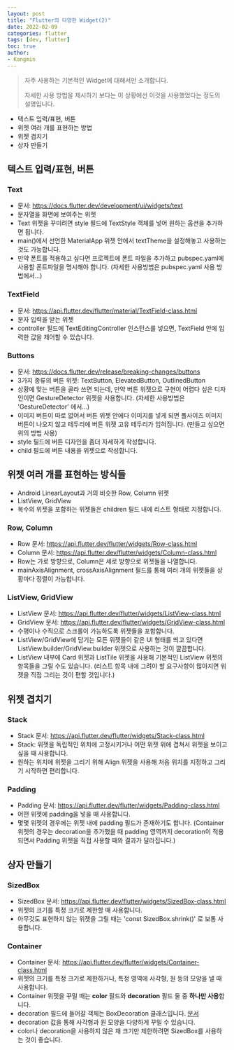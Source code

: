 ```yaml
---
layout: post
title: "Flutter의 다양한 Widget(2)"
date: 2022-02-09
categories: flutter
tags: [dev, flutter]
toc: true
author:
- Kangmin
---
```


> 자주 사용하는 기본적인 Widget에 대해서만 소개합니다.
> 
> 자세한 사용 방법을 제시하기 보다는 이 상황에선 이것을 사용했었다는 정도의 설명입니다.

- 텍스트 입력/표현, 버튼
- 위젯 여러 개를 표현하는 방법
- 위젯 겹치기
- 상자 만들기

## 텍스트 입력/표현, 버튼

### Text
- 문서: https://docs.flutter.dev/development/ui/widgets/text
- 문자열을 화면에 보여주는 위젯
- Text 위젯을 꾸미려면 style 필드에 TextStyle 객체를 넣어 원하는 옵션을 추가하면 됩니다.
- main()에서 선언한 MaterialApp 위젯 안에서 textTheme을 설정해놓고 사용하는 것도 가능합니다.
- 만약 폰트를 적용하고 싶다면 프로젝트에 폰트 파일을 추가하고 pubspec.yaml에 사용할 폰트파일을 명시해야 합니다. (자세한 사용방법은 pubspec.yaml 사용 방법에서...)

### TextField
- 문서: https://api.flutter.dev/flutter/material/TextField-class.html
- 문자 입력을 받는 위젯
- controller 필드에 TextEditingController 인스턴스를 넣으면, TextField 안에 입력한 값을 제어할 수 있습니다.

### Buttons
- 문서: https://docs.flutter.dev/release/breaking-changes/buttons
- 3가지 종류의 버튼 위젯: TextButton, ElevatedButton, OutlinedButton
- 상황에 맞는 버튼을 골라 쓰면 되는데, 만약 버튼 위젯으로 구현이 어렵다 싶은 디자인이면 GestureDetector 위젯을 사용합니다. (자세한 사용방법은 'GestureDetector' 에서...)
- 이미지 버튼이 따로 없어서 버튼 위젯 안에다 이미지를 넣게 되면 풀사이즈 이미지 버튼이 나오지 않고 테두리에 버튼 위젯 고유 테두리가 입혀집니다. (만들고 싶으면 위의 방법 사용)
- style 필드에 버튼 디자인을 좀더 자세하게 작성합니다.
- child 필드에 버튼 내용을 위젯으로 작성합니다.

## 위젯 여러 개를 표현하는 방식들
- Android LinearLayout과 거의 비슷한 Row, Column 위젯
- ListView, GridView
- 복수의 위젯을 포함하는 위젯들은 children 필드 내에 리스트 형태로 지정합니다.

### Row, Column
- Row 문서: https://api.flutter.dev/flutter/widgets/Row-class.html
- Column 문서: https://api.flutter.dev/flutter/widgets/Column-class.html
- Row는 가로 방향으로, Column은 세로 방향으로 위젯들을 나열합니다.
- mainAxisAlignment, crossAxisAlignment 필드를 통해 여러 개의 위젯들을 상황마다 정렬이 가능합니다.

### ListView, GridView
- ListView 문서: https://api.flutter.dev/flutter/widgets/ListView-class.html
- GridView 문서: https://api.flutter.dev/flutter/widgets/GridView-class.html
- 수평이나 수직으로 스크롤이 가능하도록 위젯들을 포함합니다.
- ListView/GridView에 담기는 모든 위젯들이 같은 UI 형태를 띄고 있다면 ListView.builder/GridView.builder 위젯으로 사용하는 것이 깔끔합니다.
- ListView 내부에 Card 위젯과 ListTile 위젯을 사용해 기본적인 ListView 위젯의 항목들을 그릴 수도 있습니다. (리스트 항목 내에 그려야 할 요구사항이 많아지면 위젯을 직접 그리는 것이 편할 것입니다.)

## 위젯 겹치기

### Stack
- Stack 문서: https://api.flutter.dev/flutter/widgets/Stack-class.html
- Stack: 위젯을 독립적인 위치에 고정시키거나 어떤 위젯 위에 겹쳐서 위젯을 보이고 싶을 때 사용합니다.
- 원하는 위치에 위젯을 그리기 위해 Align 위젯을 사용해 처음 위치를 지정하고 그리기 시작하면 편리합니다.

### Padding
- Padding 문서: https://api.flutter.dev/flutter/widgets/Padding-class.html
- 어떤 위젯에 padding을 넣을 때 사용합니다.
- 몇몇 위젯의 경우에는 위젯 내에 padding 필드가 존재하기도 합니다.
  (Container 위젯의 경우는 decoration을 추가했을 때 padding 영역까지 decoration이 적용되면서 Padding 위젯을 직접 사용할 때와 결과가 달라집니다.)

## 상자 만들기

### SizedBox
- SizedBox 문서: https://api.flutter.dev/flutter/widgets/SizedBox-class.html
- 위젯의 크기를 특정 크기로 제한할 때 사용합니다.
- 아무것도 표현하지 않는 위젯을 그릴 때는 'const SizedBox.shrink()' 로 보통 사용합니다.

### Container
- Container 문서: https://api.flutter.dev/flutter/widgets/Container-class.html
- 위젯의 크기를 특정 크기로 제한하거나, 특정 영역에 사각형, 원 등의 모양을 낼 때 사용합니다.
- Container 위젯을 꾸밀 때는 **color** 필드와 **decoration** 필드 둘 중 **하나만 사용**합니다.
- decoration 필드에 들어갈 객체는 BoxDecoration 클래스입니다. [문서](https://api.flutter.dev/flutter/painting/BoxDecoration-class.html)
- decoration 값을 통해 사각형과 원 모양을 다양하게 꾸밀 수 있습니다.
- color나 decoration을 사용하지 않은 채 크기만 제한하려면 SizedBox를 사용하는 것이 좋습니다.
